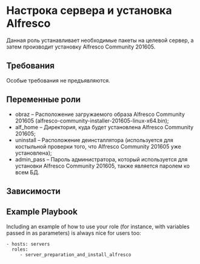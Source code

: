 Настрока сервера и установка Alfresco
=========

Данная роль устанавливает необходимые пакеты на целевой сервер, а затем производит установку Alfresco Community 201605.

Требования
------------

Особые требования не предъявляются.

Переменные роли
--------------

* obraz – Расположение загружаемого образа Alfresco Community 201605 (alfresco-community-installer-201605-linux-x64.bin);
* alf_home – Директория, куда будет установлена Alfresco Community 201605;
* uninstall – Расположение деинсталлятора (используется для костыльной проверки того, что Alfresco Community 201605 уже установлена);
* admin_pass – Пароль администратора, который используется для установки Alfresco Community 201605, также является паролем ко всем БД.

Зависимости
------------



Example Playbook
----------------

Including an example of how to use your role (for instance, with variables passed in as parameters) is always nice for users too:

    - hosts: servers
      roles:
         - server_preparation_and_install_alfresco
